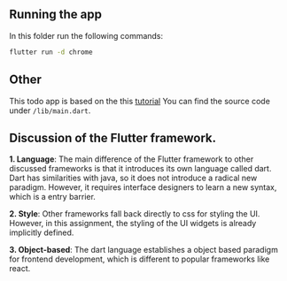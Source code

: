 ## Running the app
In this folder run the following commands:

```bash
flutter run -d chrome
```

## Other
This todo app is based on the this [tutorial](https://daily-dev-tips.com/posts/build-a-todo-list-app-with-flutter/)
You can find the source code under `/lib/main.dart`. 

## Discussion of the Flutter framework. 

**1. Language**:
The main difference of the Flutter framework to other discussed frameworks is that it introduces its own language called dart. Dart has similarities with java, so it does not introduce a radical new paradigm. However, it requires interface designers to learn a new syntax, which is a entry barrier. 

**2. Style**:
Other frameworks fall back directly to css for styling the UI. However, in this assignment, the styling of the UI widgets is already implicitly defined. 

**3. Object-based**:
The dart language establishes a object based paradigm for frontend development, which is different to popular frameworks like react. 
